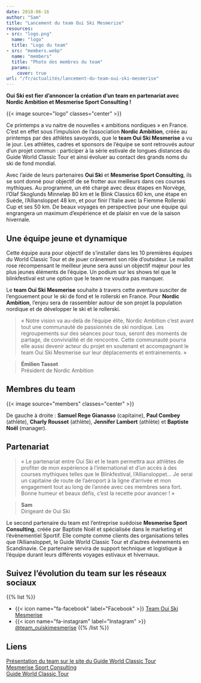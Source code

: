 ```yaml
---
date: 2018-06-16
author: "Sam"
title: "Lancement du team Oui Ski Mesmerize"
resources:
- src: "logo.png"
  name: "logo"
  title: "Logo du team"
- src: "members.webp"
  name: "members"
  title: "Photo des membres du team"
  params:
    cover: true
url: "/fr/actualités/lancement-du-team-oui-ski-mesmerise"
---
```

**Oui Ski est fier d’annoncer la création d’un team en partenariat avec Nordic Ambition et Mesmerise Sport Consulting !**<!--more-->

{{< image source="logo" classes="center" >}}

Ce printemps a vu naitre de nouvelles « ambitions nordiques » en France. C’est en effet sous l’impulsion de l’association **Nordic Ambition**, créée au printemps par des athlètes savoyards, que le **team Oui Ski Mesmerise** a vu le jour. Les athlètes, cadres et sponsors de l’équipe se sont retrouvés autour d’un projet commun : participer à la série estivale de longues distances du Guide World Classic Tour et ainsi évoluer au contact des grands noms du ski de fond mondial.

Avec l’aide de leurs partenaires **Oui Ski** et **Mesmerise Sport Consulting**, ils se sont donné pour objectif de se frotter aux meilleurs dans ces courses mythiques. Au programme, un été chargé avec deux étapes en Norvège, l’Olaf Skoglunds Minneløp 80 km et le Blink Classics 60 km, une étape en Suède, l’Alliansloppet 48 km, et pour finir l’Italie avec la Fiemme Rollerski Cup et ses 50 km. De beaux voyages en perspective pour une équipe qui engrangera un maximum d’expérience et de plaisir en vue de la saison hivernale.

## Une équipe jeune et dynamique

Cette équipe aura pour objectif de s’installer dans les 10 premières équipes du World Classic Tour et de jouer crânement son rôle d’outsideur. Le maillot rose récompensant le meilleur jeune sera aussi un objectif majeur pour les plus jeunes éléments de l’équipe. Un podium sur les shows tel que le blinkfestival est une option que le team ne voudra pas manquer.

Le **team Oui Ski Mesmerise** souhaite à travers cette aventure susciter de l’engouement pour le ski de fond et le rollerski en France. Pour **Nordic Ambition**, l’enjeu sera de rassembler autour de son projet la population nordique et de développer le ski et le rollerski.

> « Notre vision va au-delà de l’équipe élite, Nordic Ambition c’est avant tout une communauté de passionnés de ski nordique. Les regroupements sur des séances pour tous, seront des moments de partage, de convivialité et de rencontre. Cette communauté pourra elle aussi devenir acteur du projet en soutenant et accompagnant le team Oui Ski Mesmerise sur leur déplacements et entrainements. »

> **Émilien Tasset**\
> Président de Nordic Ambition


## Membres du team

{{< image source="members" classes="center" >}}

De gauche à droite : **Samuel Rege Gianasso** (capitaine), **Paul Combey** (athlète), **Charly Rousset** (athlète), **Jennifer Lambert** (athlète) et **Baptiste Noël** (manager).

## Partenariat

> « Le partenariat entre Oui Ski et le team permettra aux athlètes de profiter de mon expérience à l’international et d’un accès à des courses mythiques telles que le Blinkfestival, l’Alliansloppet… Je serai un capitaine de route de l’aéroport à la ligne d’arrivée et mon engagement tout au long de l’année avec ces membres sera fort. Bonne humeur et beaux défis, c’est la recette pour avancer ! »

> **Sam**\
> Dirigeant de Oui Ski

Le second partenaire du team est l’entreprise suédoise **Mesmerise Sport Consulting**, créée par Baptiste Noël et spécialisée dans le marketing et l’évènementiel Sportif. Elle compte comme clients des organisations telles que l’Alliansloppet, le Guide World Classic Tour et d’autres évènements en Scandinavie. Ce partenaire servira de support technique et logistique à l’équipe durant leurs différents voyages estivaux et hivernaux.

## Suivez l’évolution du team sur les réseaux sociaux

{{% list %}}
- {{< icon name="fa-facebook" label="Facebook" >}} [Team Oui Ski Mesmerise](https://www.facebook.com/teamouiskimesmerise)
- {{< icon name="fa-instagram" label="Instagram" >}} [@team_ouiskimesmerise](https://www.instagram.com/team_ouiskimesmerise/)
{{% /list %}}

## Liens

[Présentation du team sur le site du Guide World Classic Tour](https://www.worldclassictour.com/gwct-teams/team-ouiski-mesmerise/)\
[Mesmerise Sport Consulting](http://www.mesmerise.se)\
[Guide World Classic Tour](https://www.worldclassictour.com)
